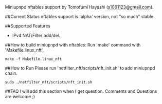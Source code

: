 Miniupnpd nftables support by Tomofumi Hayashi (s1061123@gmail.com).

##Current Status
nftables support is 'alpha' version, not "so much" stable.

##Supported Features
- IPv4 NAT/Filter add/del.

##How to build miniupnpd with nftables:
Run 'make' command with 'Makefile.linux_nft',

`make -f Makefile.linux_nft`

##How to Run
Please run 'netfilter_nft/scripts/nft_init.sh' to add miniupnpd chain.

`sudo ./netfilter_nft/scripts/nft_init.sh`

##FAQ
I will add this section when I get question.
Comments and Questions are welcome ;)
